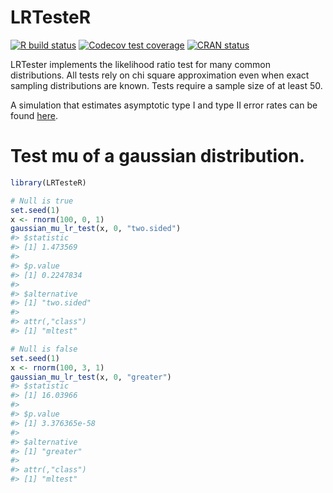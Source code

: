 
<!-- README.md is generated from README.Rmd. Please edit that file -->

# LRTesteR

<!-- badges: start -->

[![R build
status](https://github.com/gmcmacran/LRTesteR/workflows/R-CMD-check/badge.svg)](https://github.com/gmcmacran/LRTesteR/actions)
[![Codecov test
coverage](https://codecov.io/gh/gmcmacran/LRTesteR/branch/main/graph/badge.svg)](https://codecov.io/gh/gmcmacran/LRTesteR?branch=main)
[![CRAN
status](https://www.r-pkg.org/badges/version/LRTesteR)](https://cran.r-project.org/package=LRTesteR)
<!-- badges: end -->

LRTester implements the likelihood ratio test for many common
distributions. All tests rely on chi square approximation even when
exact sampling distributions are known. Tests require a sample size of
at least 50.

A simulation that estimates asymptotic type I and type II error rates
can be found [here](https://github.com/gmcmacran/TypeOneTypeTwoSim).

# Test mu of a gaussian distribution.

``` r
library(LRTesteR)

# Null is true
set.seed(1)
x <- rnorm(100, 0, 1)
gaussian_mu_lr_test(x, 0, "two.sided")
#> $statistic
#> [1] 1.473569
#> 
#> $p.value
#> [1] 0.2247834
#> 
#> $alternative
#> [1] "two.sided"
#> 
#> attr(,"class")
#> [1] "mltest"

# Null is false
set.seed(1)
x <- rnorm(100, 3, 1)
gaussian_mu_lr_test(x, 0, "greater")
#> $statistic
#> [1] 16.03966
#> 
#> $p.value
#> [1] 3.376365e-58
#> 
#> $alternative
#> [1] "greater"
#> 
#> attr(,"class")
#> [1] "mltest"
```
